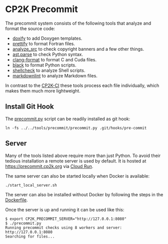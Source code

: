 # CP2K Precommit

The precommit system consists of the following tools that analyze and format the source code:

 - [doxify](../doxify/) to add Doxygen templates.
 - [prettify](../prettify/) to format Fortran files.
 - [analyze_src](../conventions/analyze_src.py) to check copyright banners and a few other things.
 - [ast.parse](https://docs.python.org/3/library/ast.html) to check Python syntax.
 - [clang-format](https://clang.llvm.org/docs/ClangFormat.html) to format C and Cuda files.
 - [black](https://github.com/psf/black) to format Python scripts.
 - [shellcheck](https://github.com/koalaman/shellcheck) to analyze Shell scripts.
 - [markdownlint](https://github.com/markdownlint/markdownlint) to analyze Markdown files.

In contrast to the [CP2K-CI](https://github.com/cp2k/cp2k-ci) these tools process each file individually, which makes them much more lightweight.

## Install Git Hook

The [precommit.py](./precommit.py) script can be readily installed as git hook:
```
ln -fs ../../tools/precommit/precommit.py .git/hooks/pre-commit
```

## Server

Many of the tools listed above require more than just Python. To avoid their tedious installation a remote server is used by default.
It is hosted at https://precommit.cp2k.org via [Cloud Run](https://cloud.google.com/run).

The same server can also be started locally when Docker is available:
```
./start_local_server.sh
```
The server can also be installed without Docker by following the steps in the [Dockerfile](./Dockerfile).

Once the server is up and running it can be used like this:
```
$ export CP2K_PRECOMMIT_SERVER="http://127.0.0.1:8080"
$ ./precommit.py
Running precommit checks using 8 workers and server: http://127.0.0.1:8080
Searching for files...
```

